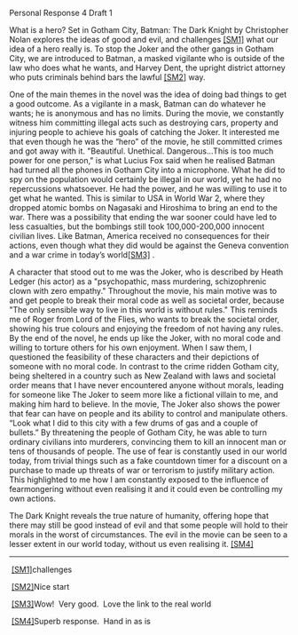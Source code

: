 Personal Response 4 Draft 1

What is a hero? Set in Gotham City, Batman: The Dark Knight by Christopher Nolan explores the ideas of good and evil, and challenges [[SM1]](#_msocom_1) what our idea of a hero really is. To stop the Joker and the other gangs in Gotham City, we are introduced to Batman, a masked vigilante who is outside of the law who does what he wants, and Harvey Dent, the upright district attorney who puts criminals behind bars the lawful [[SM2]](#_msocom_2) way.

One of the main themes in the novel was the idea of doing bad things to get a good outcome. As a vigilante in a mask, Batman can do whatever he wants; he is anonymous and has no limits. During the movie, we constantly witness him committing illegal acts such as destroying cars, property and injuring people to achieve his goals of catching the Joker. It interested me that even though he was the “hero” of the movie, he still committed crimes and got away with it. "Beautiful. Unethical. Dangerous...This is too much power for one person," is what Lucius Fox said when he realised Batman had turned all the phones in Gotham City into a microphone. What he did to spy on the population would certainly be illegal in our world, yet he had no repercussions whatsoever. He had the power, and he was willing to use it to get what he wanted. This is similar to USA in World War 2, where they dropped atomic bombs on Nagasaki and Hiroshima to bring an end to the war. There was a possibility that ending the war sooner could have led to less casualties, but the bombings still took 100,000-200,000 innocent civilian lives. Like Batman, America received no consequences for their actions, even though what they did would be against the Geneva convention and a war crime in today’s world[[SM3]](#_msocom_3) .

A character that stood out to me was the Joker, who is described by Heath Ledger (his actor) as a "psychopathic, mass murdering, schizophrenic clown with zero empathy." Throughout the movie, his main motive was to and get people to break their moral code as well as societal order, because "The only sensible way to live in this world is without rules." This reminds me of Roger from Lord of the Flies, who wants to break the societal order, showing his true colours and enjoying the freedom of not having any rules. By the end of the novel, he ends up like the Joker, with no moral code and willing to torture others for his own enjoyment. When I saw them, I questioned the feasibility of these characters and their depictions of someone with no moral code. In contrast to the crime ridden Gotham city, being sheltered in a country such as New Zealand with laws and societal order means that I have never encountered anyone without morals, leading for someone like The Joker to seem more like a fictional villain to me, and making him hard to believe. In the movie, The Joker also shows the power that fear can have on people and its ability to control and manipulate others. “Look what I did to this city with a few drums of gas and a couple of bullets.” By threatening the people of Gotham City, he was able to turn ordinary civilians into murderers, convincing them to kill an innocent man or tens of thousands of people. The use of fear is constantly used in our world today, from trivial things such as a fake countdown timer for a discount on a purchase to made up threats of war or terrorism to justify military action. This highlighted to me how I am constantly exposed to the influence of fearmongering without even realising it and it could even be controlling my own actions.

The Dark Knight reveals the true nature of humanity, offering hope that there may still be good instead of evil and that some people will hold to their morals in the worst of circumstances. The evil in the movie can be seen to a lesser extent in our world today, without us even realising it. [[SM4]](#_msocom_4) 

---

 [[SM1]](#_msoanchor_1)challenges

 [[SM2]](#_msoanchor_2)Nice start

 [[SM3]](#_msoanchor_3)Wow!  Very good.  Love the link to the real world

 [[SM4]](#_msoanchor_4)Superb response.  Hand in as is